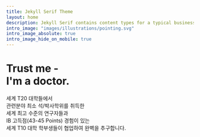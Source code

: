 ```yaml
---
title: Jekyll Serif Theme
layout: home
description: Jekyll Serif contains content types for a typical business website. The theme is fully responsive, blazing fast and artfully illustrated.
intro_image: "images/illustrations/pointing.svg"
intro_image_absolute: true
intro_image_hide_on_mobile: true
---
```


# Trust me - <br/> I'm a doctor.

세계 T20 대학들에서 </br> 관련분야 최소 석/박사학위를 취득한  <br/>세계 최고 수준의 연구자들과 <br/> IB 고득점(43-45 Points) 경험이 있는 </br> 세계 T10 대학 학부생들이 협업하여 완벽을 추구합니다.
